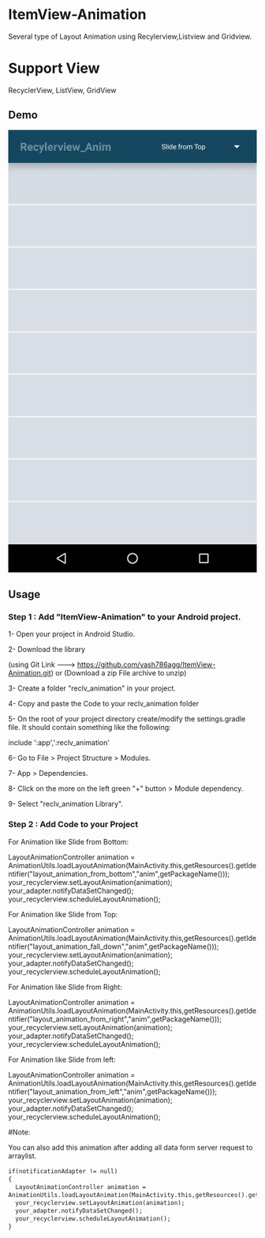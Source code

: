 # ItemView-Animation
Several type of Layout Animation using Recylerview,Listview and Gridview.
# Support View
  
  RecyclerView,
  ListView,
  GridView


## Demo
![ItemView-Animation](ezgif.com-video-to-gif.gif)

 ## Usage
 ### Step 1 : Add "ItemView-Animation" to your Android project.
 1- Open your project in Android Studio.
   
 2- Download the library
   
 (using Git Link ---> https://github.com/yash786agg/ItemView-Animation.git)
                                        or 
 (Download a zip File archive to unzip)
   
 3- Create a folder "reclv_animation" in your project.
   
 4- Copy and paste the Code to your reclv_animation folder
   
   
 5- On the root of your project directory create/modify the settings.gradle file. It should contain something like the   following:

include ':app',':reclv_animation'
    
   
  6- Go to File > Project Structure > Modules.
   
   7- App > Dependencies.
   
   8- Click on the more on the left green "+" button > Module dependency.
   
   9- Select "reclv_animation Library".
   
   ### Step 2 : Add Code to your Project
   
   For Animation like Slide from Bottom:
   
   LayoutAnimationController animation = AnimationUtils.loadLayoutAnimation(MainActivity.this,getResources().getIdentifier("layout_animation_from_bottom","anim",getPackageName()));
   your_recyclerview.setLayoutAnimation(animation);
   your_adapter.notifyDataSetChanged();
   your_recyclerview.scheduleLayoutAnimation(); 
        
   For Animation like Slide from Top:
   
   LayoutAnimationController animation = AnimationUtils.loadLayoutAnimation(MainActivity.this,getResources().getIdentifier("layout_animation_fall_down","anim",getPackageName()));
   your_recyclerview.setLayoutAnimation(animation);
   your_adapter.notifyDataSetChanged();
   your_recyclerview.scheduleLayoutAnimation(); 
        
   For Animation like Slide from Right:
   
   LayoutAnimationController animation = AnimationUtils.loadLayoutAnimation(MainActivity.this,getResources().getIdentifier("layout_animation_from_right","anim",getPackageName()));
   your_recyclerview.setLayoutAnimation(animation);
   your_adapter.notifyDataSetChanged();
   your_recyclerview.scheduleLayoutAnimation();     
        
   For Animation like Slide from left:
   
   LayoutAnimationController animation = AnimationUtils.loadLayoutAnimation(MainActivity.this,getResources().getIdentifier("layout_animation_from_left","anim",getPackageName()));
   your_recyclerview.setLayoutAnimation(animation);
   your_adapter.notifyDataSetChanged();
   your_recyclerview.scheduleLayoutAnimation();    
   
   
   #Note:

   You can also add this animation after adding all data form server request to arraylist.

    if(notificationAdapter != null)
    {
      LayoutAnimationController animation = AnimationUtils.loadLayoutAnimation(MainActivity.this,getResources().getIdentifier("layout_animation_from_left","anim",getPackageName()));
      your_recyclerview.setLayoutAnimation(animation);
      your_adapter.notifyDataSetChanged();
      your_recyclerview.scheduleLayoutAnimation();    
    }
        
        
